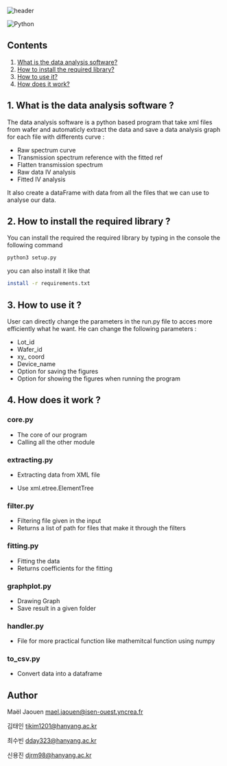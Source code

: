 
![header](https://capsule-render.vercel.app/api?type=rounded&color=gradient&height=150&section=header&text=Data%20analysis%20software&fontSize=75&fontAlignY=55)

<img alt="Python" src ="https://img.shields.io/badge/Python-3776AB.svg?&style=for-the-badge&logo=Python&logoColor=white"/>




## Contents

1. [What is the data analysis software?](#1-what-is-the-data-analysis-software-)
2. [How to install the required library?](#2-how-to-install-the-required-library-)
3. [How to use it?](#3-how-to-use-it-)
4. [How does it work?](#4-how-does-it-work-)


## 1. What is the data analysis software ?
The data analysis software is a python based program that take xml files from wafer and automaticly extract the data and save a data analysis graph for each file with differents curve :

- Raw spectrum curve
- Transmission spectrum reference with the fitted ref
- Flatten transmission spectrum
- Raw data IV analysis
- Fitted IV analysis

It also create a dataFrame with data from all the files that we can use to analyse our data.

## 2. How to install the required library ?

You can install the required the required library by typing in the console the following command 
```bash
python3 setup.py
```

you can also install it like that 
```bash
install -r requirements.txt
```

## 3. How to use it ?

User can directly change the parameters in the run.py file to acces more efficiently what he want. He can change the following parameters : 

- Lot_id
- Wafer_id
- xy_ coord
- Device_name
- Option for saving the figures
- Option for showing the figures when running the program

## 4. How does it work ? 
### core.py
- The core of our program
- Calling all the other module

### extracting.py

- Extracting data from XML file 

- Use xml.etree.ElementTree 

### filter.py

- Filtering file given in the input
- Returns a list of path for files that make it through the filters 

### fitting.py

- Fitting the data
- Returns coefficients for the fitting

### graphplot.py

- Drawing Graph
- Save result in a given folder 

### handler.py

- File for more practical function like mathemitcal function using numpy

### to_csv.py

- Convert data into a dataframe  
 
 ## Author
 Maël Jaouen mael.jaouen@isen-ouest.yncrea.fr
 
 김태인 tikim1201@hanyang.ac.kr
 
 최수빈 dday323@hanyang.ac.kr
 
 신용진 djrm98@hanyang.ac.kr

